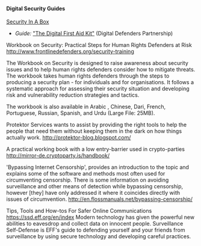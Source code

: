 
#### Digital Security Guides

[Security In A Box](https://securityinabox.org/)

  * *Guide:* ["The Digital First Aid Kit"](https://digitaldefenders.org/digitalfirstaid/#DFAk/) (Digital Defenders Partnership)

Workbook on Security: Practical Steps for Human Rights Defenders at Risk
http://www.frontlinedefenders.org/security-training

The Workbook on Security is designed to raise awareness about security issues and to help human rights defenders consider how to mitigate threats. The workbook takes human rights defenders through the steps to producing a security plan - for individuals and for organisations. It follows a systematic approach for assessing their security situation and developing risk and vulnerability reduction strategies and tactics.

The workbook is also available in Arabic , Chinese, Dari, French, Portuguese, Russian, Spanish, and Urdu (Large File: 25MB).

Protektor Services wants to assist by providing the right tools to help the people that need them without keeping them in the dark on how things actually work.
http://protektor-blog.blogspot.com/

A practical working book with a low entry-barrier used in crypto-parties
http://mirror-de.cryptoparty.is/handbook/

'Bypassing Internet Censorship', provides an introduction to the topic and explains some of the software and methods most often used for circumventing censorship. There is some information on avoiding surveillance and other means of detection while bypassing censorship, however [they] have only addressed it where it coincides directly with issues of circumvention.
http://en.flossmanuals.net/bypassing-censorship/

Tips, Tools and How-tos For Safer Online Communications
https://ssd.eff.org/en/index
Modern technology has given the powerful new abilities to eavesdrop and collect data on innocent people. Surveillance Self-Defense is EFF's guide to defending yourself and your friends from surveillance by using secure technology and developing careful practices.
